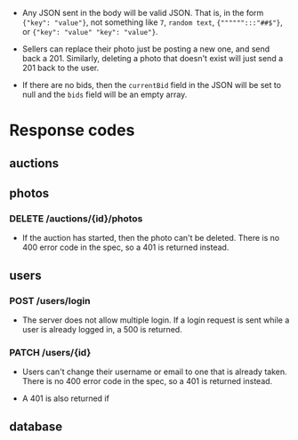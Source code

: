 * Any JSON sent in the body will be valid JSON.
That is, in the form `{"key": "value"}`, not something like `7`, `random text`, `{"""""":::"##$"}`, or `{"key": "value" "key": "value"}`.

* Sellers can replace their photo just be posting a new one, and send back a 201.
Similarly, deleting a photo that doesn't exist will just send a 201 back to the user.

* If there are no bids, then the `currentBid` field in the JSON will be set to null and the `bids` field will be an empty array.

# Response codes

## auctions

## photos

### DELETE /auctions/{id}/photos 
* If the auction has started, then the photo can't be deleted.
There is no 400 error code in the spec, so a 401 is returned instead.

## users

### POST /users/login
* The server does not allow multiple login.
If a login request is sent while a user is already logged in, a 500 is returned.

### PATCH /users/{id}
* Users can't change their username or email to one that is already taken.
There is no 400 error code in the spec, so a 401 is returned instead.

* A 401 is also returned if

## database